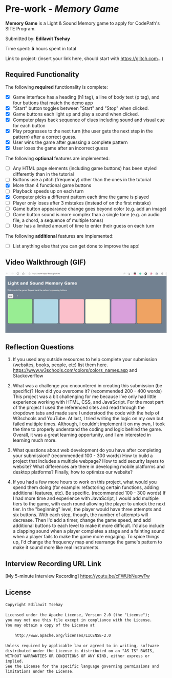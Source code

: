 # Pre-work - *Memory Game*

**Memory Game** is a Light & Sound Memory game to apply for CodePath's SITE Program. 

Submitted by: **Edilawit Tsehay**

Time spent: **5** hours spent in total

Link to project: (insert your link here, should start with https://glitch.com...)

## Required Functionality

The following **required** functionality is complete:

* [x] Game interface has a heading (h1 tag), a line of body text (p tag), and four buttons that match the demo app
* [x] "Start" button toggles between "Start" and "Stop" when clicked. 
* [x] Game buttons each light up and play a sound when clicked. 
* [x] Computer plays back sequence of clues including sound and visual cue for each button
* [x] Play progresses to the next turn (the user gets the next step in the pattern) after a correct guess. 
* [x] User wins the game after guessing a complete pattern
* [x] User loses the game after an incorrect guess

The following **optional** features are implemented:

* [ ] Any HTML page elements (including game buttons) has been styled differently than in the tutorial
* [ ] Buttons use a pitch (frequency) other than the ones in the tutorial
* [x] More than 4 functional game buttons
* [ ] Playback speeds up on each turn
* [x] Computer picks a different pattern each time the game is played
* [ ] Player only loses after 3 mistakes (instead of on the first mistake)
* [ ] Game button appearance change goes beyond color (e.g. add an image)
* [ ] Game button sound is more complex than a single tone (e.g. an audio file, a chord, a sequence of multiple tones)
* [ ] User has a limited amount of time to enter their guess on each turn

The following **additional** features are implemented:

- [ ] List anything else that you can get done to improve the app!

## Video Walkthrough (GIF)

<img src='walkthrough.gif' title='Video Walkthrough' width='' alt='Video Walkthrough' />

## Reflection Questions
1. If you used any outside resources to help complete your submission (websites, books, people, etc) list them here. 
https://www.w3schools.com/colors/colors_names.asp  and Stackoverflow


2. What was a challenge you encountered in creating this submission (be specific)? How did you overcome it? (recommended 200 - 400 words) 
This project was a bit challenging for me because I’ve only had little experience working with HTML, CSS, and JavaScript. For the most part of the project I used the referenced sites and read through the dropdown tabs and made sure I understood the code with the help of W3schools and YouTube. At last, I tried writing the logic on my own but failed multiple times. Although, I couldn’t implement it on my own, I took the time to properly understand the coding and logic behind the game. Overall, it was a great learning opportunity, and I am interested in learning much more.
3. What questions about web development do you have after completing your submission? (recommended 100 - 300 words) 
How to build a project that includes a multiple webpage?
How to add security layers to website?
What differences are there in developing mobile platforms and desktop platforms?
Finally, how to optimize our website? 

4. If you had a few more hours to work on this project, what would you spend them doing (for example: refactoring certain functions, adding additional features, etc). Be specific. (recommended 100 - 300 words) 
If I had more time and experience with JavaScript, I would add multiple tiers to the game, with each round allowing the player to unlock the next tier. In the "beginning" level, the player would have three attempts and six buttons. With each step, though, the number of attempts will decrease. Then I'd add a timer, change the game speed, and add additional buttons to each level to make it more difficult. I'd also include a clapping sound when a player completes a stage and a fainting sound when a player fails to make the game more engaging. To spice things up, I'd change the frequency map and rearrange the game's pattern to make it sound more like real instruments.


## Interview Recording URL Link

[My 5-minute Interview Recording] https://youtu.be/cFWUbNupwTw


## License

    Copyright Edilawit Tsehay

    Licensed under the Apache License, Version 2.0 (the "License");
    you may not use this file except in compliance with the License.
    You may obtain a copy of the License at

        http://www.apache.org/licenses/LICENSE-2.0

    Unless required by applicable law or agreed to in writing, software
    distributed under the License is distributed on an "AS IS" BASIS,
    WITHOUT WARRANTIES OR CONDITIONS OF ANY KIND, either express or implied.
    See the License for the specific language governing permissions and
    limitations under the License.